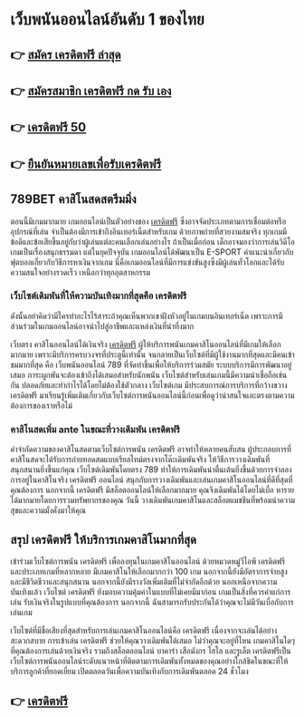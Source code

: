 # เว็บพนันออนไลน์อันดับ 1 ของไทย

## 👉 [สมัคร เครดิตฟรี ล่าสุด](https://cutt.ly/lotto432s)
## 👉 [สมัครสมาชิก เครดิตฟรี กด รับ เอง](https://cutt.ly/lotto432s)
## 👉 [เครดิตฟรี 50](https://cutt.ly/lotto432s)
## 👉 [ยืนยันหมายเลขเพื่อรับเครดิตฟรี](https://cutt.ly/lotto432s)

## 789BET คาสิโนสดสตรีมมิ่ง

ตอนนี้มีเกมมากมาย เกมออนไลน์เป็นตัวอย่างของ [เครดิตฟรี](https://cutt.ly/lotto432s) ซึ่งอาจจัดประเภทตามการเชื่อมต่อหรืออุปกรณ์ที่เล่น จำเป็นต้องมีการเข้าถึงอินเทอร์เน็ตสำหรับเกม ด้วยภาพถ่ายที่สวยงามสมจริง ทุกเกมมีข้อดีและข้อเสียขึ้นอยู่กับว่าผู้เล่นแต่ละคนเลือกเล่นอย่างไร 
ถ้าเป็นเมื่อก่อน เด็กอาจมองว่าการเล่นวิดีโอเกมเป็นเรื่องสนุกธรรมดา แต่ในยุคปัจจุบัน เกมออนไลน์ได้พัฒนาเป็น E-SPORT คำแนะนำเกี่ยวกับฟุตบอลเกี่ยวกับวิธีการหาเงินจากเกม นี่คือเกมออนไลน์ที่มีการแข่งขันสูงซึ่งมีผู้เล่นทั่วโลกและได้รับความสนใจอย่างรวดเร็ว เหนือกว่าทุกอุตสาหกรรม

### เว็บไซต์เดิมพันที่ให้ความบันเทิงมากที่สุดคือ เครดิตฟรี

ดังนั้นอย่าคิดว่ามีใครทำอะไรไร้สาระถ้าคุณเห็นพวกเขาฝังหัวอยู่ในเกมบนอินเทอร์เน็ต เพราะการมีส่วนร่วมในเกมออนไลน์อาจนำไปสู่อาชีพและแหล่งเงินที่น่าทึ่งมาก

เว็บตรง คาสิโนออนไลน์ได้เงินจริง [เครดิตฟรี](https://cutt.ly/lotto432s) ผู้ให้บริการพนันเกมคาสิโนออนไลน์ที่มีเกมให้เลือกมากมาย เพราะมีบริการครบวงจรที่ประตูนี้เท่านั้น จนกลายเป็นเว็บไซต์ที่มีผู้ใช้งานมากที่สุดและมีคนเข้าชมมากที่สุด คือ เว็บพนันออนไลน์ 789 ที่จัดทำขึ้นเพื่อให้บริการร่วมสมัย ระบบบริการมีการพัฒนาอยู่เสมอ ภาระผูกพันจะต้องเข้าถึงได้เสมอสำหรับนักพนัน เว็บไซต์สำหรับเล่นเกมนี้มีความน่าเชื่อถือเช่นกัน ปลอดภัยและทำกำไรได้โดยไม่ต้องใช้ตัวกลาง เว็บไซต์เกม มีประสบการณ์การบริการที่กว้างขวาง เครดิตฟรี มาเรียนรู้เพิ่มเติมเกี่ยวกับเว็บไซต์การพนันออนไลน์นี้ก่อนเพื่อดูว่าน่าสนใจและตรงตามความต้องการของเราหรือไม่

### คาสิโนสดเพิ่ม ante ในขณะที่วางเดิมพัน เครดิตฟรี
คำจำกัดความของคาสิโนสดตามเว็บไซต์การพนัน เครดิตฟรี อาจทำให้หลายคนสับสน ผู้ประกอบการที่คาสิโนสดจะได้รับการถ่ายทอดสดแบบเรียลไทม์ตรงจากโต๊ะเดิมพันจริง ให้วิธีการวางเดิมพันที่สนุกสนานยิ่งขึ้นแก่คุณ เว็บไซต์เดิมพันโดยตรง 789 ทำให้การเดิมพันน่าตื่นเต้นยิ่งขึ้นด้วยการจำลองการอยู่ในคาสิโนจริง เครดิตฟรี ออนไลน์ สนุกกับการวางเดิมพันและเล่นเกมคาสิโนออนไลน์ที่ดีที่สุดที่คุณต้องการ นอกจากนี้ เครดิตฟรี มีสล็อตออนไลน์ให้เลือกมากมาย คุณจึงเดิมพันได้โดยไม่เบื่อ หารายได้มากมายโดยการรวมทรัพยากรของคุณ วันนี้ วางเดิมพันเกมคาสิโนและสล็อตแมชชีนที่พร้อมนำความสุขและความมั่งคั่งมาให้คุณ

## สรุป เครดิตฟรี ให้บริการเกมคาสิโนมากที่สุด

เข้าร่วมเว็บไซต์การพนัน เครดิตฟรี เพื่อลงทุนในเกมคาสิโนออนไลน์ ด้วยหมวดหมู่วีไอพี เครดิตฟรี และประเภทเกมที่หลากหลาย มีเกมคาสิโนให้เลือกมากกว่า 100 เกม นอกจากนี้ยังมีอัตราการจ่ายสูงและมีชีวิตชีวาและสนุกสนาน นอกจากนี้ยังมีรางวัลเพิ่มเติมที่ไม่จำกัดอีกด้วย นอกเหนือจากความบันเทิงแล้ว เว็บไซต์ เครดิตฟรี ยังมอบความคุ้มค่าในแบบที่ไม่เคยมีมาก่อน เกมเป็นสิ่งที่ควรค่าแก่การเล่น รับเงินจริงในรูปแบบที่คุณต้องการ นอกจากนี้ ฉันสามารถรับประกันได้ว่าคุณจะไม่มีวันเบื่อกับการเล่นเกม

เว็บไซต์ที่มีชื่อเสียงที่สุดสำหรับการเล่นเกมคาสิโนออนไลน์คือ เครดิตฟรี เนื่องจากจะเล่นได้อย่างสะดวกสบาย การเข้าเล่น เครดิตฟรี
ช่วยให้คุณวางเดิมพันได้เสมอ ไม่ว่าคุณจะอยู่ที่ไหน เกมคาสิโนใดๆ ที่คุณต้องการเล่นด้วยเงินจริง รวมถึงสล็อตออนไลน์ บาคาร่า เสือมังกร ไฮโล และรูเล็ต เครดิตฟรีเป็นเว็บไซต์การพนันออนไลน์ระดับแนวหน้าที่ติดตามการเดิมพันทั้งหมดของคุณอย่างใกล้ชิดในขณะที่ให้บริการลูกค้าที่ยอดเยี่ยม เปิดตลอดวันเพื่อความบันเทิงกับการเดิมพันตลอด 24 ชั่วโมง

## 👉 [เครดิตฟรี](https://github.com/looper-dev/credit-free-50)
